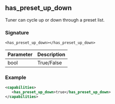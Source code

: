 ## has\_preset\_up\_down

Tuner can cycle up or down through a preset list.


### Signature

`<has_preset_up_down></has_preset_up_down>`


| Parameter | Description |
| --- | --- |
| bool | True/False |


### Example

```xml
<capabilities>
   <has_preset_up_down>true</has_preset_up_down>
</capabilities>
```
